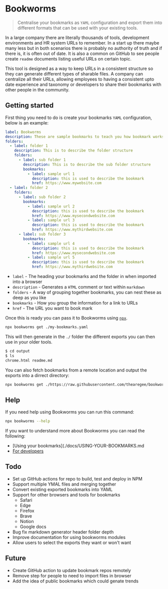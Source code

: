 # Bookworms

> Centralise your bookmarks as `YAML` configuration and export them into different formats that can be used with your existing tools.

In a large company there are literally thousands of tools, development environments and HR system URLs to remember. In a start up there maybe many less but in both scenarios there is probably no authority of truth and if there is, it is often out of date. It is also a common on GitHub to see people create `readme` documents listing useful URLs on certain topic.

This tool is designed as a way to keep URLs in a consistent structure so they can generate different types of sharable files. A company can centralize all their URLs, allowing employees to having a consistent upto date experience and taxonomy or developers to share their bookmarks with other people in the community.

## Getting started

First thing you need to do is create your bookmarks `YAML` configuration, below is an example:

```YAML
label: Bookworms
description: These are sample bookmarks to teach you how bookmark works
folders:
  - label: folder 1
    description: This is to describe the folder structure
    folders:
      - label: sub folder 1
        description: This is to describe the sub folder structure
        bookmarks:
          - label: sample url 1
            description: this is used to describe the bookmark
            href: https://www.mywebsite.com
  - label: folder 2
    folders:
      - label: sub folder 2
        bookmarks:
          - label: sample url 2
            description: this is used to describe the bookmark
            href: https://www.mysecondwebsite.com
          - label: sample url 3
            description: this is used to describe the bookmark
            href: https://www.mythirdwebsite.com
      - label: sub folder 3
        bookmarks:
          - label: sample url 4
            description: this is used to describe the bookmark
            href: https://www.mysecondwebsite.com
          - label: sample url 5
            description: this is used to describe the bookmark
            href: https://www.mythirdwebsite.com
```

* `label` - The heading your bookmarks and the folder in when imported into a browser
* `description` - Generates a `HTML` comment or text within `markdown`
* `folders` - A way of grouping together bookmarks, you can nest these as deep as you like
* `bookmarks` - How you group the information for a link to URLs
* `href` - The URL you want to book mark

Once this is ready you can pass it to Bookworms using [`npx`](https://nodejs.dev/learn/the-npx-nodejs-package-runner).

```BASH
npx bookworms get ./my-bookmarks.yaml
```

This will then generate in the `./` folder the different exports you can then use in your older tools.

```BASH
$ cd output
$ ls
chrome.html readme.md
```

You can also fetch bookmarks from a remote location and output the exports into a dirrect directory:

```BASH
npx bookworms get ./https://raw.githubusercontent.com/thearegee/bookworms/main/demo/config/bookmarks.yaml -d="./output"
```

## Help

If you need help using Bookworms you can run this command:

```Bash
npx bookworms --help
```

If you want to understand more about Bookworms you can read the following:

* [Using your bookmarks](./docs/USING-YOUR-BOOKMARKS.md
* [For developers](./docs/DEVELOPERS.md)

## Todo

* Set up GitHub actions for repo to build, test and deploy in NPM
* Support multiple YMAL files and merging together
* Convert existing exported bookmarks into YAML
* Support for other browsers and tools for bookmarks
  * Safari
  * Edge
  * Firefox
  * Brave
  * Notion
  * Google docs
* Bug fix markdown generator header folder depth
* Improve documentation for using bookworms modules
* Allow users to select the exports they want or won't want

## Future

* Create GitHub action to update bookmark repos remotely
* Remove step for people to need to import files in browser
* Add the idea of public bookmarks which could genate trends